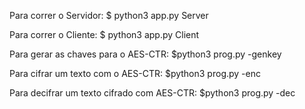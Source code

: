 Para correr o Servidor:
$ python3 app.py Server

Para correr o Cliente:
$ python3 app.py Client

Para gerar as chaves para o AES-CTR:
$python3 prog.py -genkey <keyfile>

Para cifrar um texto com o AES-CTR:
$python3 prog.py -enc <keyfile> <infile> <outfile>

Para decifrar um texto cifrado com AES-CTR:
$python3 prog.py -dec <keyfile> <infile> <outfile>
